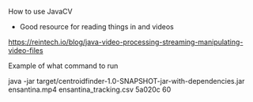 How to use JavaCV

- Good resource for reading things in and videos

https://reintech.io/blog/java-video-processing-streaming-manipulating-video-files

Example of what command to run 

java -jar target/centroidfinder-1.0-SNAPSHOT-jar-with-dependencies.jar ensantina.mp4 ensantina_tracking.csv 5a020c 60
